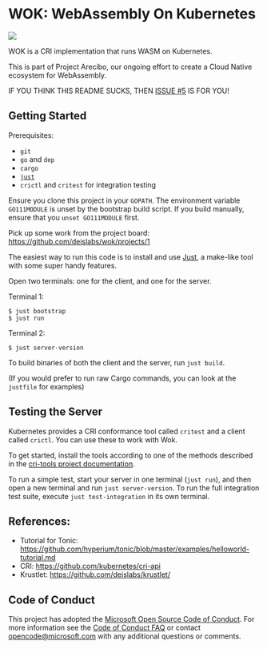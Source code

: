 # WOK: WebAssembly On Kubernetes

![](https://github.com/deislabs/wok/workflows/Build%20and%20Test/badge.svg)

WOK is a CRI implementation that runs WASM on Kubernetes.

This is part of Project Arecibo, our ongoing effort to create a Cloud Native ecosystem for WebAssembly.

IF YOU THINK THIS README SUCKS, THEN [ISSUE #5](https://github.com/deislabs/wok/issues/5) IS FOR YOU!

## Getting Started

Prerequisites:

- `git`
- `go` and `dep`
- `cargo`
- [`just`](https://github.com/casey/just)
- `crictl` and `critest` for integration testing

Ensure you clone this project in your `GOPATH`.  The environment variable `GO111MODULE` is unset by the bootstrap build script.  If you build manually, ensure that you `unset GO111MODULE` first.

Pick up some work from the project board: https://github.com/deislabs/wok/projects/1

The easiest way to run this code is to install and use [Just](https://github.com/casey/just), a make-like tool with some super handy features.

Open two terminals: one for the client, and one for the server.

Terminal 1:

```
$ just bootstrap
$ just run
```

Terminal 2:

```
$ just server-version
```

To build binaries of both the client and the server, run `just build`.

(If you would prefer to run raw Cargo commands, you can look at the `justfile` for examples)

## Testing the Server

Kubernetes provides a CRI conformance tool called `critest` and a client called `crictl`. You can use these to work with Wok.

To get started, install the tools according to one of the methods described in the [cri-tools project documentation](https://github.com/kubernetes-sigs/cri-tools).

To run a simple test, start your server in one terminal (`just run`), and then open a new terminal and run `just server-version`. To run the full integration test suite, execute `just test-integration` in its own terminal.

## References:

- Tutorial for Tonic: https://github.com/hyperium/tonic/blob/master/examples/helloworld-tutorial.md
- CRI: https://github.com/kubernetes/cri-api
- Krustlet: https://github.com/deislabs/krustlet/

## Code of Conduct

This project has adopted the [Microsoft Open Source Code of Conduct](https://opensource.microsoft.com/codeofconduct/). For more information see the [Code of Conduct FAQ](https://opensource.microsoft.com/codeofconduct/faq/) or contact [opencode@microsoft.com](mailto:opencode@microsoft.com) with any additional questions or comments.
